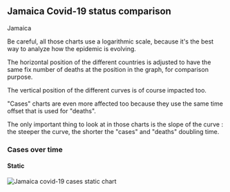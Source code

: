 ## Jamaica Covid-19 status comparison 

Jamaica



Be careful, all those charts use a logarithmic scale, because it's the best way to analyze how the epidemic is evolving.
 
The horizontal position of the different countries is adjusted to have the same fix number of deaths at the position in the graph, for comparison purpose.

The vertical position of the different curves is of course impacted too.

"Cases" charts are even more affected too because they use the same time offset that is used for "deaths".

The only important thing to look at in those charts is the slope of the curve : the steeper the curve, the shorter the "cases" and "deaths" doubling time.



 
### Cases over time
 
#### Static
![Jamaica covid-19 cases static chart](https://raw.githubusercontent.com/madlag/coronavirus_study/master/notebooks/graphs/2020-03-20/countries/Jamaica/2020-03-20_Jamaica_deaths.png "Jamaica covid-19 cases static chart")   

